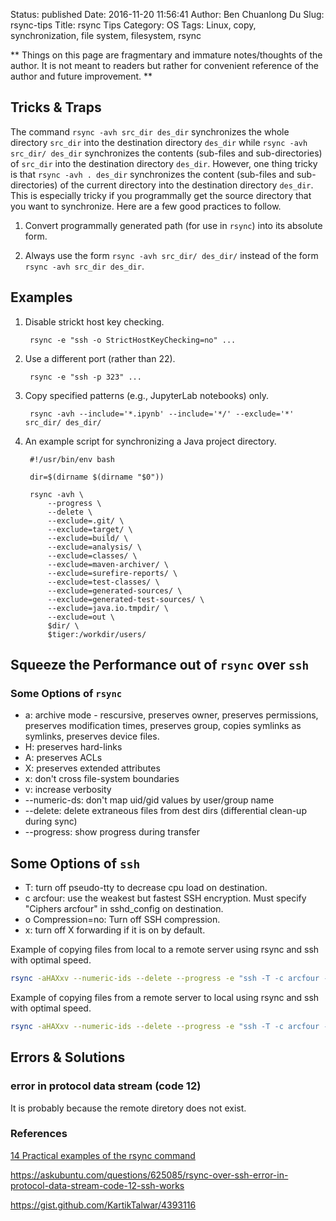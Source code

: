 Status: published
Date: 2016-11-20 11:56:41
Author: Ben Chuanlong Du
Slug: rsync-tips
Title: rsync Tips
Category: OS
Tags: Linux, copy, synchronization, file system, filesystem, rsync

**
Things on this page are
fragmentary and immature notes/thoughts of the author.
It is not meant to readers
but rather for convenient reference of the author and future improvement.
**

## Tricks & Traps

The command `rsync -avh src_dir des_dir` synchronizes the whole directory `src_dir` 
into the destination directory `des_dir`
while `rsync -avh src_dir/ des_dir` synchronizes the contents 
(sub-files and sub-directories) of `src_dir`
into the destination directory `des_dir`.
However, 
one thing tricky is that `rsync -avh . des_dir` synchronizes the content 
(sub-files and sub-directories) of the current directory 
into the destination directory `des_dir`.
This is especially tricky if you programmally get the source directory that you want to synchronize.
Here are a few good practices to follow.

1. Convert programmally generated path (for use in `rsync`) into its absolute form.

2. Always use the form `rsync -avh src_dir/ des_dir/` instead of the form `rsync -avh src_dir des_dir`.

## Examples

1. Disable strickt host key checking. 

        rsync -e "ssh -o StrictHostKeyChecking=no" ...

2. Use a different port (rather than 22).

        rsync -e "ssh -p 323" ...

3. Copy specified patterns (e.g., JupyterLab notebooks) only.

        rsync -avh --include='*.ipynb' --include='*/' --exclude='*' src_dir/ des_dir/

4. An example script for synchronizing a Java project directory.

        #!/usr/bin/env bash

        dir=$(dirname $(dirname "$0"))

        rsync -avh \
            --progress \
            --delete \
            --exclude=.git/ \
            --exclude=target/ \
            --exclude=build/ \
            --exclude=analysis/ \
            --exclude=classes/ \
            --exclude=maven-archiver/ \
            --exclude=surefire-reports/ \
            --exclude=test-classes/ \
            --exclude=generated-sources/ \
            --exclude=generated-test-sources/ \
            --exclude=java.io.tmpdir/ \
            --exclude=out \
            $dir/ \
            $tiger:/workdir/users/

## Squeeze the Performance out of `rsync` over `ssh`

### Some Options of `rsync`

- a: archive mode - rescursive, preserves owner, preserves permissions, preserves modification times, preserves group, copies symlinks as symlinks, preserves device files.
- H: preserves hard-links
- A: preserves ACLs
- X: preserves extended attributes
- x: don't cross file-system boundaries
- v: increase verbosity
- --numeric-ds: don't map uid/gid values by user/group name
- --delete: delete extraneous files from dest dirs (differential clean-up during sync)
- --progress: show progress during transfer

## Some Options of `ssh`

- T: turn off pseudo-tty to decrease cpu load on destination.
- c arcfour: use the weakest but fastest SSH encryption. Must specify "Ciphers arcfour" in sshd_config on destination.
- o Compression=no: Turn off SSH compression.
- x: turn off X forwarding if it is on by default.

Example of copying files from local to a remote server using rsync and ssh with optimal speed.
```sh
rsync -aHAXxv --numeric-ids --delete --progress -e "ssh -T -c arcfour -o Compression=no -x" user@remote_host:source_dir dest_dir
```
Example of copying files from a remote server to local using rsync and ssh with optimal speed.
```sh
rsync -aHAXxv --numeric-ids --delete --progress -e "ssh -T -c arcfour -o Compression=no -x" source_dir user@remote_host:dest_dir]
```




## Errors & Solutions

### error in protocol data stream (code 12)
It is probably because the remote diretory does not exist.

### References

[14 Practical examples of the rsync command](http://www.librebyte.net/en/gnulinux/14-practical-examples-of-the-rsync-command/)

https://askubuntu.com/questions/625085/rsync-over-ssh-error-in-protocol-data-stream-code-12-ssh-works

https://gist.github.com/KartikTalwar/4393116